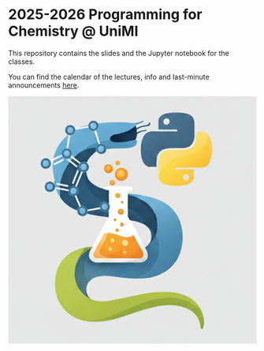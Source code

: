 # 2025-2026 Programming for Chemistry @ UniMI
This repository contains the slides and the Jupyter notebook for the classes.

You can find the calendar of the lectures, info and last-minute announcements
[here](https://dceresoli.github.io/2025-Programming).

![logo](docs/logo.png)
